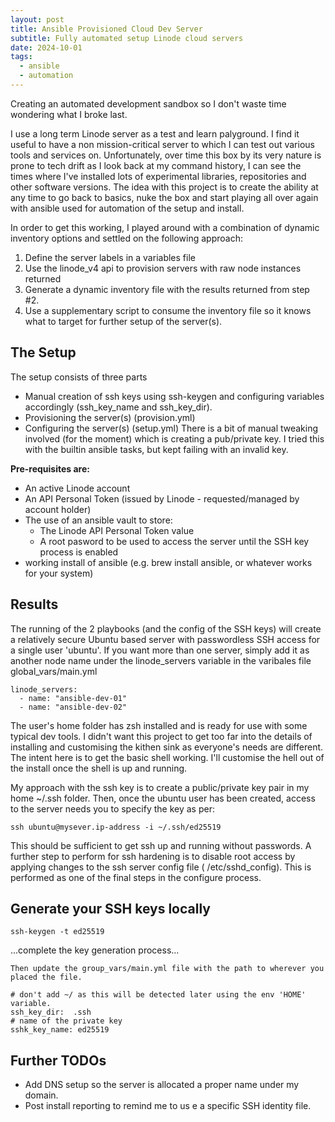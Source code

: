 ```yaml
---
layout: post
title: Ansible Provisioned Cloud Dev Server
subtitle: Fully automated setup Linode cloud servers
date: 2024-10-01
tags:
  - ansible
  - automation
---
```


Creating an automated development sandbox so I don't waste time wondering what I broke last.

I use a long term Linode server as a test and learn palyground. I find it useful to have a non mission-critical server to which I can test out various tools and services on. Unfortunately, over time this box by its very nature is prone to tech drift as I look back at my command history, I can see the times where I've installed lots of experimental libraries, repositories and other software versions.
The idea with this project is to create the ability at any time to go back to basics, nuke the box and start playing all over again with ansible used for automation of the setup and install.

In order to get this working, I played around with a combination of dynamic inventory options and settled on the following approach:
1. Define the server labels in a variables file
2. Use the linode_v4 api to provision servers with raw node instances returned
3. Generate a dynamic inventory file with the results returned from step #2.
4. Use a supplementary script to consume the inventory file so it knows what to target for further setup of the server(s).

## The Setup
The setup consists of three parts
- Manual creation of ssh keys using ssh-keygen and configuring variables accordingly (ssh_key_name and ssh_key_dir). 
- Provisioning the server(s) (provision.yml)
- Configuring the server(s) (setup.yml)
There is a bit of manual tweaking involved (for the moment) which is creating a pub/private key. I tried this with the builtin ansible tasks, but kept failing with an invalid key.

**Pre-requisites are:**
- An active Linode account
- An API Personal Token (issued by Linode - requested/managed by account holder)
- The use of an ansible vault to store:
  - The Linode API Personal Token value
  - A root pasword to be used to access the server until the SSH key process is enabled
- working install of ansible (e.g. brew install ansible, or whatever works for your system)

## Results
The running of the 2 playbooks (and the config of the SSH keys) will create a relatively secure Ubuntu based server with passwordless SSH access for a single user 'ubuntu'.
If you want more than one server, simply add it as another node name under the linode_servers variable in the varibales file global_vars/main.yml

```
linode_servers:
  - name: "ansible-dev-01"
  - name: "ansible-dev-02"
```

The user's home folder has zsh installed and is ready for use with some typical dev tools. I didn't want this project to get too far into the details of installing and customising the kithen sink as everyone's needs are different. The intent here is to get the basic shell working. I'll customise the hell out of the install once the shell is up and running.

My approach with the ssh key is to create a public/private key pair in my home ~/.ssh folder.
Then, once the ubuntu user has been created, access to the server needs you to specify the key as per:

```
ssh ubuntu@mysever.ip-address -i ~/.ssh/ed25519
```

This should be sufficient to get ssh up and running without passwords. A further step to perform for ssh hardening is to disable root access by applying changes to the ssh server config file ( /etc/sshd_config). This is performed as one of the final steps in the configure process.

## Generate your SSH keys locally
```
ssh-keygen -t ed25519
```

...complete the key generation process...
```
Then update the group_vars/main.yml file with the path to wherever you placed the file.

# don't add ~/ as this will be detected later using the env 'HOME' variable.
ssh_key_dir:  .ssh
# name of the private key
sshk_key_name: ed25519 
```

## Further TODOs

- Add DNS setup so the server is allocated a proper name under my domain.
- Post install reporting to remind me to us e a specific SSH identity file.
